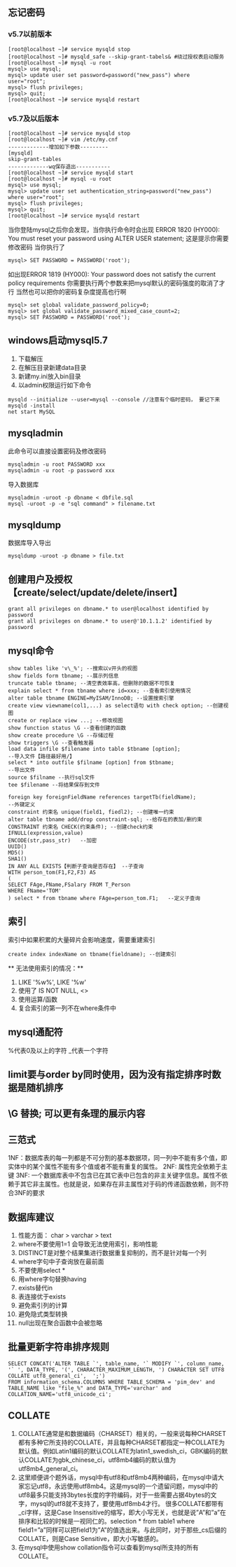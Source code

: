 ## 忘记密码
### v5.7以前版本
```
[root@localhost ~]# service mysqld stop
[root@localhost ~]# mysqld_safe --skip-grant-tabels& #绕过授权表启动服务
[root@localhost ~]# mysql -u root
mysql> use mysql;
mysql> update user set password=password("new_pass") where user="root";
mysql> flush privileges;
mysql> quit;
[root@localhost ~]# service mysqld restart
```
### v5.7及以后版本
```
[root@localhost ~]# service mysqld stop
[root@localhost ~]# vim /etc/my.cnf
-------------增加如下参数---------
[mysqld]
skip-grant-tables
-------------wq保存退出-----------
[root@localhost ~]# service mysqld start
[root@localhost ~]# mysql -u root
mysql> use mysql;
mysql> update user set authentication_string=password("new_pass") where user="root";
mysql> flush privileges;
mysql> quit;
[root@localhost ~]# service mysqld restart
```
当你登陆mysql之后你会发现，当你执行命令时会出现
ERROR 1820 (HY000): You must reset your password using ALTER USER statement;
这是提示你需要修改密码 当你执行了
```
mysql> SET PASSWORD = PASSWORD('root');
```
如出现ERROR 1819 (HY000): Your password does not satisfy the current policy requirements
你需要执行两个参数来把mysql默认的密码强度的取消了才行 当然也可以把你的密码复杂度提高也行啊
```
mysql> set global validate_password_policy=0;
mysql> set global validate_password_mixed_case_count=2;
mysql> SET PASSWORD = PASSWORD('root');
```

## windows启动mysql5.7
1. 下载解压
2. 在解压目录新建data目录
3. 新建my.ini放入bin目录
4. 以admin权限运行如下命令
```
mysqld --initialize --user=mysql --console //注意有个临时密码， 要记下来
mysqld -install
net start MySQL
```


## mysqladmin
此命令可以直接设置密码及修改密码
```
mysqladmin -u root PASSWORD xxx
mysqladmin -u root -p password xxx
```
导入数据库
```
mysqladmin -uroot -p dbname < dbfile.sql
mysql -uroot -p -e "sql command" > filename.txt
```

## mysqldump
数据库导入导出
```
mysqldump -uroot -p dbname > file.txt

```

## 创建用户及授权【create/select/update/delete/insert】
```
grant all privileges on dbname.* to user@localhost identified by password
grant all privileges on dbname.* to user@'10.1.1.2' identified by password

```

## mysql命令

```
show tables like 'v\_%'; --搜索以v开头的视图
show fields form tbname; --展示列信息
truncate table tbname; --清空表效率高，但删除的数据不可恢复
explain select * from tbname where id=xxx; --查看索引使用情况
alter table tbname ENGINE=MyISAM/InnoDB; --设置搜索引擎
create view viewname(col1,...) as select语句 with check option; --创建视图
create or replace view ...; --修改视图
show function status \G --查看创建的函数
show create procedure \G --存储过程
show triggers \G --查看触发器
load data infile $filename into table $tbname [option];
--导入文件【路径最好用/】
select * into outfile $filname [option] from $tbname;
--导出文件
source $filname --执行sql文件
tee $filename --将结果保存到文件

foreign key foreignFieldName references targetTb(fieldName);
--外键定义
constraint 约束名 unique(field1, fiedl2); --创建唯一约束
alter table tbname add/drop constraint-sql; --给存在的表加/删约束
CONSTRAINT 约束名 CHECK(约束条件); --创建check约束
IFNULL(expression,value)
ENCODE(str,pass_str)   --加密
UUID()
MD5()
SHA1()
IN ANY ALL EXISTS【判断子查询是否存在】 --子查询
WITH person_tom(F1,F2,F3) AS
(
SELECT FAge,FName,FSalary FROM T_Person
WHERE FName='TOM'
) select * from tbname where FAge=person_tom.F1;   --定义子查询
```

## 索引
索引中如果积累的大量碎片会影响速度，需要重建索引
```
create index indexName on tbname(fieldname); --创建索引
```
** 无法使用索引的情况：**
1. LIKE '%w%', LIKE '%w'
2. 使用了 IS NOT NULL, <>
3. 使用运算/函数
4. 复合索引的第一列不在where条件中



## mysql通配符
%代表0及以上的字符
_代表一个字符

## limit要与order by同时使用，因为没有指定排序时数据是随机排序

## \G 替换; 可以更有条理的展示内容

## 三范式
1NF：数据库表的每一列都是不可分割的基本数据项，同一列中不能有多个值，即实体中的某个属性不能有多个值或者不能有重复的属性。
2NF: 属性完全依赖于主键
3NF: 一个数据库表中不包含已在其它表中已包含的非主关键字信息。属性不依赖于其它非主属性。也就是说，如果存在非主属性对于码的传递函数依赖，则不符合3NF的要求

## 数据库建议
1. 性能方面： char > varchar > text
2. where不要使用1=1 会导致无法使用索引，影响性能
3. DISTINCT是对整个结果集进行数据重复抑制的，而不是针对每一个列
4. where字句中子查询放在最前面
5. 不要使用select *
6. 用where字句替换having
7. exists替代in
8. 表连接优于exists
9. 避免索引列的计算
10. 避免隐式类型转换
11. null出现在聚合函数中会被忽略


## 批量更新字符串排序规则
```
SELECT CONCAT('ALTER TABLE `', table_name, '` MODIFY `', column_name, '` ', DATA_TYPE, '(', CHARACTER_MAXIMUM_LENGTH, ') CHARACTER SET UTF8 COLLATE utf8_general_ci',  ';')
FROM information_schema.COLUMNS WHERE TABLE_SCHEMA = 'pim_dev' and TABLE_NAME like "file_%" and DATA_TYPE='varchar' and COLLATION_NAME='utf8_unicode_ci';
```


## COLLATE
1. COLLATE通常是和数据编码（CHARSET）相关的，一般来说每种CHARSET都有多种它所支持的COLLATE，并且每种CHARSET都指定一种COLLATE为默认值。例如Latin1编码的默认COLLATE为latin1_swedish_ci，GBK编码的默认COLLATE为gbk_chinese_ci，utf8mb4编码的默认值为utf8mb4_general_ci。
2. 这里顺便讲个题外话，mysql中有utf8和utf8mb4两种编码，在mysql中请大家忘记utf8，永远使用utf8mb4。这是mysql的一个遗留问题，mysql中的utf8最多只能支持3bytes长度的字符编码，对于一些需要占据4bytes的文字，mysql的utf8就不支持了，要使用utf8mb4才行。
很多COLLATE都带有_ci字样，这是Case Insensitive的缩写，即大小写无关，也就是说”A”和”a”在排序和比较的时候是一视同仁的。selection * from table1 where field1=”a”同样可以把field1为”A”的值选出来。与此同时，对于那些_cs后缀的COLLATE，则是Case Sensitive，即大小写敏感的。
3. 在mysql中使用show collation指令可以查看到mysql所支持的所有COLLATE。
